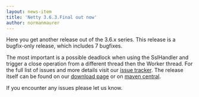 ```yaml
---
layout: news-item
title: 'Netty 3.6.3.Final out now'
author: normanmaurer
---
```


Here you get another release out of the 3.6.x series. This release is a bugfix-only release, which includes 7 bugfixes. 

The most important is a possible deadlock when using the SslHandler and trigger a close operation from a different thread then the Worker thread. For the full list of issues and more details visit our [issue tracker](https://github.com/netty/netty/issues?milestone=43&page=1&state=closed).
The release itself can be found on our [download page](#{page.site_url}/downloads.html) or on [maven central](http://search.maven.org/#artifactdetails%7Cio.netty%7Cnetty%7C3.6.3.Final%7Cbundle).

If you encounter any issues please let us know.
